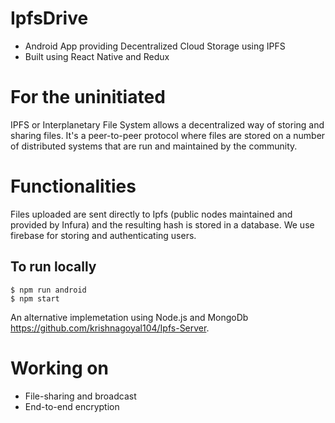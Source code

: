 # IpfsDrive
* Android App providing Decentralized Cloud Storage using IPFS
* Built using React Native and Redux

# For the uninitiated
IPFS or Interplanetary File System allows a decentralized way of storing and sharing files. 
It's a peer-to-peer protocol where files are stored on a number of distributed systems that are run and maintained by the community.

# Functionalities
Files uploaded are sent directly to Ipfs (public nodes maintained and provided by Infura) and the resulting hash is stored in a database.
We use firebase for storing and authenticating users.

## To run locally  
```
$ npm run android  
$ npm start    
```

An alternative implemetation using Node.js and MongoDb https://github.com/krishnagoyal104/Ipfs-Server.

# Working on
* File-sharing and broadcast
* End-to-end encryption     







